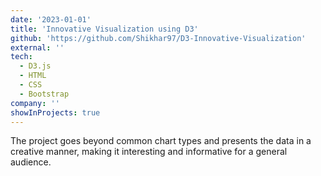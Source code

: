 ```yaml
---
date: '2023-01-01'
title: 'Innovative Visualization using D3'
github: 'https://github.com/Shikhar97/D3-Innovative-Visualization'
external: ''
tech:
  - D3.js
  - HTML
  - CSS
  - Bootstrap
company: ''
showInProjects: true
---
```


The project goes beyond common chart types and presents the data in a creative manner, making it interesting and informative for a general audience.
